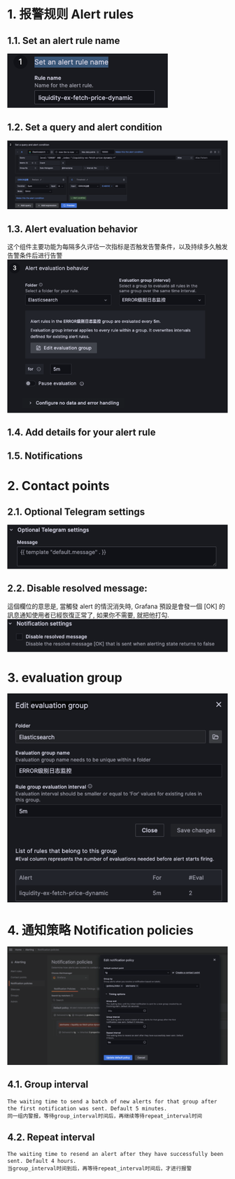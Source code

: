 
# 1. 报警规则 Alert rules
## 1.1. Set an alert rule name
![alt text](image-3.png)
## 1.2. Set a query and alert condition
![alt text](image-2.png)
## 1.3. Alert evaluation behavior
这个组件主要功能为每隔多久评估一次指标是否触发告警条件，以及持续多久触发告警条件后进行告警
![alt text](image-1.png)
## 1.4. Add details for your alert rule
## 1.5. Notifications

# 2. Contact points
## 2.1. Optional Telegram settings
![alt text](image-5.png)
## 2.2. Disable resolved message: 
這個欄位的意思是, 當觸發 alert 的情況消失時, Grafana 預設是會發一個 [OK] 的訊息通知使用者已經恢復正常了, 如果你不需要, 就把他打勾.
![alt text](image-6.png)

# 3. evaluation group


![alt text](image-7.png)
# 4. 通知策略 Notification policies


![alt text](image-4.png)
## 4.1. Group interval
    The waiting time to send a batch of new alerts for that group after the first notification was sent. Default 5 minutes.
    同一组内警报，等待group_interval时间后，再继续等待repeat_interval时间
## 4.2. Repeat interval
    The waiting time to resend an alert after they have successfully been sent. Default 4 hours.
    当group_interval时间到后，再等待repeat_interval时间后，才进行报警